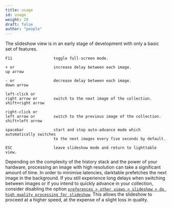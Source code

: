 ```yaml
---
title: usage
id: usage
weight: 20
draft: false
author: "people"
---
```


The slideshow view is in an early stage of development with only a basic set of features.

```
F11                  toggle full-screen mode.

+ or                 increase delay between each image.
up arrow 

- or                 decrease delay between each image.
down arrow

left-click or        
right arrow or       switch to the next image of the collection.
shift+right arrow

right-click or       
left arrow or        switch to the previous image of the collection.
shift+left arrow

spacebar             start and stop auto-advance mode which automatically switches
                     to the next images every five seconds by default.

ESC                  leave slideshow mode and return to lighttable view.
```

Depending on the complexity of the history stack and the power of your hardware, processing an image with high resolution can take a significant amount of time. In order to minimise latencies, darktable prefetches the next image in the background. If you still experience long delays when switching between images or if you intend to quickly advance in your collection, consider disabling the option [`preferences > other views > slideshow > do high quality processing for slideshow`](../preferences-settings/other-views.md). This allows the slideshow to proceed at a higher speed, at the expense of a slight loss in quality.

